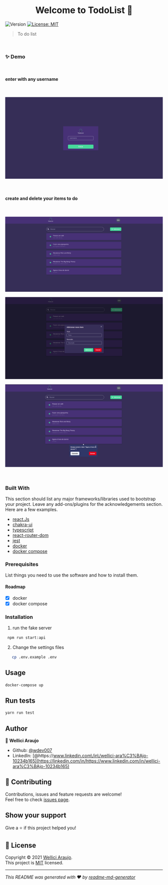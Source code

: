 <h1 align="center">Welcome to TodoList 👋</h1>
<p>
  <img alt="Version" src="https://img.shields.io/badge/version-0.1.0-blue.svg?cacheSeconds=2592000" />
  <a href="https://mit-license.org/" target="_blank">
    <img alt="License: MIT" src="https://img.shields.io/badge/License-MIT-yellow.svg" />
  </a>
</p>

> To do list

<br/>

### ✨ Demo

<br/>

#### enter with any username

<br/>

![Login](docs/images/login.png)

<br/>

#### create and delete your items to do

<br/>

![Listagem](docs/images/listar.png)

![Adicionar](docs/images/adicionar.png)

![Excluir](docs/images/excluir.png)

<br/>

### Built With

This section should list any major frameworks/libraries used to bootstrap your project. Leave any add-ons/plugins for the acknowledgements section. Here are a few examples.

- [react.Js](https://reactjs.org/)
- [chakra-ui](https://chakra-ui.com/)
- [typescript](https://www.typescriptlang.org/)
- [react-router-dom](https://www.npmjs.com/package/react-router-dom)
- [jest](https://jestjs.io/docs/getting-started/)
- [docker](https://www.docker.com/)
- [docker compose](https://docs.docker.com/compose/)

### Prerequisites

List things you need to use the software and how to install them.

#### Roadmap

- [x] docker
- [x] docker compose

### Installation

1. run the fake server

```sh
 npm run start:api
```

2. Change the settings files

```sh
   cp .env.example .env
```

## Usage

```sh
docker-compose up
```

## Run tests

```sh
yarn run test
```

## Author

👤 **Wellici Araujo**

- Github: [@wdev007](https://github.com/wdev007)
- LinkedIn: [@https:\/\/www.linkedin.com\/in\/wellici-ara%C3%BAjo-10234b165](https://linkedin.com/in/https://www.linkedin.com/in/wellici-ara%C3%BAjo-10234b165)

## 🤝 Contributing

Contributions, issues and feature requests are welcome!<br />Feel free to check [issues page](https://github.com/wdev007/kiruhub-frontend-challenge/issues).

## Show your support

Give a ⭐️ if this project helped you!

## 📝 License

Copyright © 2021 [Wellici Araujo](https://github.com/wdev007).<br />
This project is [MIT](https://mit-license.org/) licensed.

---

_This README was generated with ❤️ by [readme-md-generator](https://github.com/kefranabg/readme-md-generator)_
